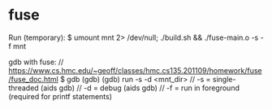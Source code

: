# fuse

Run (temporary):
$ umount mnt 2> /dev/null; ./build.sh && ./fuse-main.o -s -f  mnt

gdb with fuse:
// https://www.cs.hmc.edu/~geoff/classes/hmc.cs135.201109/homework/fuse/fuse_doc.html
$ gdb <prog>
(gdb) <set breakpoints>
(gdb) run -s -d <mnt_dir>
// -s = single-threaded (aids gdb)
// -d = debug (aids gdb)
// -f = run in foreground (required for printf statements)
